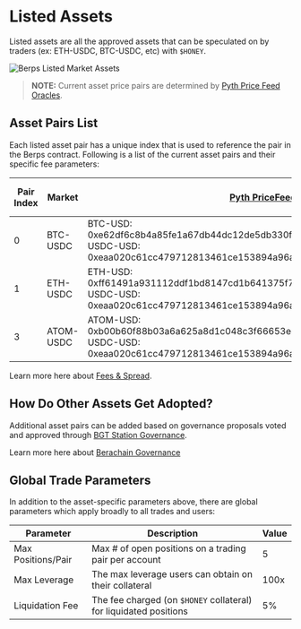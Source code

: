 <script setup>
  import config from '@berachain/config/constants.json';
</script>

# Listed Assets

Listed assets are all the approved assets that can be speculated on by traders (ex: ETH-USDC, BTC-USDC, etc) with `$HONEY`.

![Berps Listed Market Assets](/public/assets/markets.png)

> **NOTE:** Current asset price pairs are determined by [Pyth Price Feed Oracles](https://pyth.network).

## Asset Pairs List

Each listed asset pair has a unique index that is used to reference the pair in the Berps contract. Following is a list of the current asset pairs and their specific fee parameters:

| Pair Index | Market    | [Pyth PriceFeed IDs](https://pyth.network/developers/price-feed-ids)                                                                                            | Base Borrow APR % | Open Fee % | Close Fee % | Limit Fee % | 1% Depth |
| ---------- | --------- | --------------------------------------------------------------------------------------------------------------------------------------------------------------- | ----------------- | ---------- | ----------- | ----------- | -------- |
| 0          | BTC-USDC  | BTC-USD: 0xe62df6c8b4a85fe1a67db44dc12de5db330f7ac66b72dc658afedf0f4a415b43 <br/> USDC-USD: 0xeaa020c61cc479712813461ce153894a96a6c00b21ed0cfc2798d1f9a9e9c94a  | 500%              | 0.1%       | 0.1%        | 0.05%       | 0        |
| 1          | ETH-USDC  | ETH-USD: 0xff61491a931112ddf1bd8147cd1b641375f79f5825126d665480874634fd0ace <br/> USDC-USD: 0xeaa020c61cc479712813461ce153894a96a6c00b21ed0cfc2798d1f9a9e9c94a  | 500%              | 0.1%       | 0.1%        | 0.05%       | 0        |
| 3          | ATOM-USDC | ATOM-USD: 0xb00b60f88b03a6a625a8d1c048c3f66653edf217439983d037e7222c4e612819 <br/> USDC-USD: 0xeaa020c61cc479712813461ce153894a96a6c00b21ed0cfc2798d1f9a9e9c94a | 500%              | 0.1%       | 0.1%        | 0.05%       | 0        |

Learn more here about [Fees & Spread](/learn/leveraged-trading/fees-spread).

## How Do Other Assets Get Adopted?

Additional asset pairs can be added based on governance proposals voted and approved through [BGT Station Governance](https://artio.station.berachain.com/governance).

Learn more here about [Berachain Governance](https://docs.berachain.com/learn/governance/)

## Global Trade Parameters

In addition to the asset-specific parameters above, there are global parameters which apply broadly to all trades and users:

| Parameter          | Description                                                       | Value |
| ------------------ | ----------------------------------------------------------------- | ----- |
| Max Positions/Pair | Max # of open positions on a trading pair per account             | 5     |
| Max Leverage       | The max leverage users can obtain on their collateral             | 100x  |
| Liquidation Fee    | The fee charged (on `$HONEY` collateral) for liquidated positions | 5%    |

